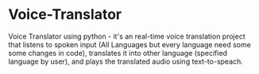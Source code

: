 # Voice-Translator
Voice Translator using python - it's an real-time voice translation project that listens to spoken input (All Languages but every language need some some changes in code), translates it into other language (specified language by user), and plays the translated audio using text-to-speach.
